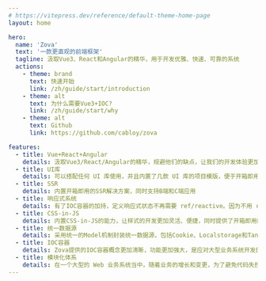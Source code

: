 ```yaml
---
# https://vitepress.dev/reference/default-theme-home-page
layout: home

hero:
  name: 'Zova'
  text: '一款更直观的前端框架'
  tagline: 汲取Vue3、React和Angular的精华，用于开发优雅、快速、可靠的系统
  actions:
    - theme: brand
      text: 快速开始
      link: /zh/guide/start/introduction
    - theme: alt
      text: 为什么需要Vue3+IOC?
      link: /zh/guide/start/why
    - theme: alt
      text: Github
      link: https://github.com/cabloy/zova

features:
  - title: Vue+React+Angular
    details: 汲取Vue3/React/Angular的精华，规避他们的缺点，让我们的开发体验更加优雅，减轻心智负担
  - title: UI库
    details: 可以搭配任何 UI 库使用，并且内置了几款 UI 库的项目模版，便于开箱即用，包括：antdv、element-plus、quasar和vuetify
  - title: SSR
    details: 内置开箱即用的SSR解决方案，同时支持B端和C端应用
  - title: 响应式系统
    details: 有了IOC容器的加持，定义响应式状态不再需要 ref/reactive。因为不用 ref，自然也就不用再写大量的 ref.value
  - title: CSS-in-JS
    details: 内置CSS-in-JS的能力，让样式的开发更加灵活、便捷，同时提供了开箱即用的主题切换能力
  - title: 统一数据源
    details: 采用统一的Model机制封装统一数据源，包括Cookie、Localstorage和TanStack Query管理的服务端数据
  - title: IOC容器
    details: Zova提供的IOC容器概念更加清晰，功能更加强大，是应对大型业务系统开发的利器
  - title: 模块化体系
    details: 在一个大型的 Web 业务系统当中，随着业务的增长和变更，为了避免代码失控，有必要将系统拆分为一个个相对独立的模块，这就是 Zova 采用模块化体系的缘由。在 Zova 中，一个模块就是一个天然的拆包边界，在 build 构建时，自动打包成一个独立的异步 Chunk，告别 Vite 配置的烦恼，同时可以有效避免构建产物的碎片化。特别是在大型业务系统中，这种优势尤其明显
---
```

